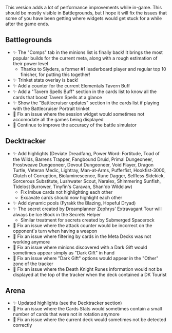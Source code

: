 This version adds a lot of performance improvements while in-game. This should be mostly visible in Battlegrounds, but I hope it will fix the issues that some of you have been getting where widgets would get stuck for a while after the game ends.

## Battlegrounds

-   ✨ The "Comps" tab in the minions list is finally back! It brings the most popular builds for the current meta, along with a rough estimation of their power level
    -   Thanks to Slyders, a former #1 leaderboard player and regular top 10 finisher, for putting this together!
-   ✨ Trinket stats overlay is back!
-   ✨ Add a counter for the current Elementals Tavern Buff
-   ✨ Add a "Tavern Spells Buff" section in the cards list to know all the cards that boost Tavern Spells at a glance
-   ✨ Show the "Battlecruiser updates" section in the cards list if playing with the Battlecruiser Portrait trinket
-   🐞 Fix an issue where the session widget would sometimes not accomodate all the games being displayed
-   🐞 Continue to improve the accuracy of the battle simulator

## Decktracker

-   ✨ Add highlights (Deviate Dreadfang, Power Word: Fortitude, Toad of the Wilds, Barrens Trapper, Fangbound Druid, Primal Dungeoneer, Frostweave Dungeoneer, Devout Dungeoneer, Void Flayer, Dragon Turtle, Veteran Medic, Lightray, Man-at-Arms, Pufferfist, Hookfist-3000, Clutch of Corruption, Bioluminescence, Rune Dagger, Selfless Sidekick, Sorcerous Substitute, Lushwater Scout, Naralex, Shimmering Sunfish, Tidelost Burrower, Tinyfin's Caravan, Shan'do Wildclaw)
    -   Fix Imbue cards not highlighting each other
    -   Excavate cards should now highlight each other
-   ✨ Add dynamic pools (Fyrakk the Blazing, Hopeful Dryad)
-   ✨ The secret created by Dreamplanner Zephrys' Extravagant Tour will always be Ice Block in the Secrets Helper
    -   Similar treatment for secrets created by Submerged Spacerock
-   🐞 Fix an issue where the attack counter would be incorrect on the opponent's turn when having a weapon
-   🐞 Fix an issue where filtering by cards in the Meta Decks was not working anymore
-   🐞 Fix an issue where minions discovered with a Dark Gift would sometimes appear simply as "Dark Gift" in hand
-   🐞 Fix an issue where "Dark Gift" options would appear in the "Other" zone of the tracker
-   🐞 Fix an issue where the Death Knight Runes information would not be displayed at the top of the tracker when the deck contained a DK Tourist

## Arena

-   ✨ Updated highlights (see the Decktracker section)
-   🐞 Fix an issue where the Cards Stats would sometimes contain a small number of cards that were not in rotation anymore
-   🐞 Fix an issue where the current deck would sometimes not be detected correctly
